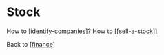 # Stock

How to [[identify-companies]]?
How to [[sell-a-stock]]



Back to [[finance]]

[//begin]: # "Autogenerated link references for markdown compatibility"
[identify-companies]: identify-companies.md "Identify Companies"
[finance]: finance.md "Finance"
[//end]: # "Autogenerated link references"
